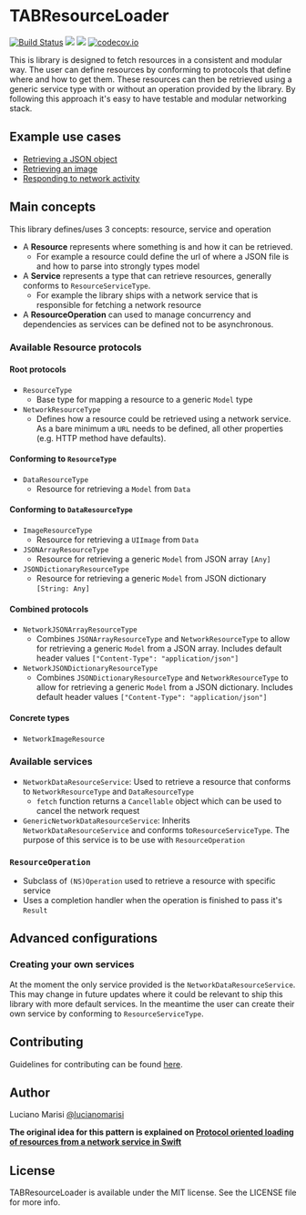 # TABResourceLoader

[![Build Status](https://travis-ci.org/theappbusiness/TABResourceLoader.svg?branch=master)](https://travis-ci.org/theappbusiness/TABResourceLoader)
[![](https://img.shields.io/cocoapods/v/TABResourceLoader.svg)](https://cocoapods.org/pods/TABResourceLoader)
[![](https://img.shields.io/cocoapods/p/TABResourceLoader.svg?style=flat)](https://cocoapods.org/pods/TABResourceLoader)
[![codecov.io](http://codecov.io/github/theappbusiness/TABResourceLoader/coverage.svg?branch=master)](http://codecov.io/github/theappbusiness/TABResourceLoader?branch=master)

This is library is designed to fetch resources in a consistent and modular way. The user can define resources by conforming to protocols that define where and how to get them. These resources can then be retrieved using a generic service type with or without an operation provided by the library. By following this approach it's easy to have testable and modular networking stack.

## Example use cases

- [Retrieving a JSON object](Documentation/RetrivingJSONObjectExample.md)
- [Retrieving an image](Documentation/RetrivingImageExample.md)
- [Responding to network activity](Documentation/RespondingToNetworkActivity.md)

## Main concepts

This library defines/uses 3 concepts: resource, service and operation

- A **Resource** represents where something is and how it can be retrieved.
	- For example a resource could define the url of where a JSON file is and how to parse into strongly types model
- A **Service** represents a type that can retrieve resources, generally conforms to `ResourceServiceType`.
	- For example the library ships with a network service that is responsible for fetching a network resource
- A **ResourceOperation** can used to manage concurrency and dependencies as services can be defined not to be asynchronous.

### Available Resource protocols

#### Root protocols

- `ResourceType`
	- Base type for mapping a resource to a generic `Model` type
- `NetworkResourceType`
	- Defines how a resource could be retrieved using a network service. As a bare minimum a `URL` needs to be defined, all other properties (e.g. HTTP method have defaults).

#### Conforming to `ResourceType`

- `DataResourceType`
	- Resource for retrieving a `Model` from `Data`

#### Conforming to `DataResourceType`

- `ImageResourceType`
	- Resource for retrieving a `UIImage` from `Data`
- `JSONArrayResourceType`
	- Resource for retrieving a generic `Model` from JSON array `[Any]`
- `JSONDictionaryResourceType`
	- Resource for retrieving a generic `Model` from JSON dictionary `[String: Any]`

#### Combined protocols

- `NetworkJSONArrayResourceType`
	- Combines `JSONArrayResourceType` and `NetworkResourceType` to allow for retrieving a generic `Model` from a JSON array. Includes default header values `["Content-Type": "application/json"]`
- `NetworkJSONDictionaryResourceType`
 	- Combines `JSONDictionaryResourceType` and `NetworkResourceType` to allow for retrieving a generic `Model` from a JSON dictionary. Includes default header values `["Content-Type": "application/json"]`

#### Concrete types

- `NetworkImageResource`

### Available services

- `NetworkDataResourceService`: Used to retrieve a resource that conforms to `NetworkResourceType` and `DataResourceType`
	- `fetch` function returns a `Cancellable` object which can be used to cancel the network request
- `GenericNetworkDataResourceService`: Inherits `NetworkDataResourceService` and conforms to`ResourceServiceType`. The purpose of this service is to be use with `ResourceOperation`

### `ResourceOperation`

- Subclass of `(NS)Operation` used to retrieve a resource with specific service
- Uses a completion handler when the operation is finished to pass it's `Result`

## Advanced configurations

### Creating your own services

At the moment the only service provided is the `NetworkDataResourceService`. This may change in future updates where it could be relevant to ship this library with more default services. In the meantime the user can create their own service by conforming to `ResourceServiceType`.

## Contributing

Guidelines for contributing can be found [here](CONTRIBUTING.md).

## Author

Luciano Marisi [@lucianomarisi](http://twitter.com/lucianomarisi)

**The original idea for this pattern is explained on [Protocol oriented loading of resources from a network service in Swift](http://www.marisibrothers.com/2016/07/protocol-oriented-loading-of-resources.html)**

## License

TABResourceLoader is available under the MIT license. See the LICENSE file for more info.
